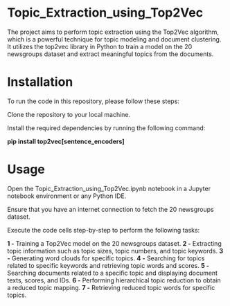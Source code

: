 # Topic_Extraction_using_Top2Vec
The project aims to perform topic extraction using the Top2Vec algorithm, which is a powerful technique for topic modeling and document clustering. It utilizes the top2vec library in Python to train a model on the 20 newsgroups dataset and extract meaningful topics from the documents.

# Installation
To run the code in this repository, please follow these steps:

Clone the repository to your local machine.

Install the required dependencies by running the following command:

**pip install top2vec[sentence_encoders]**

# Usage

Open the Topic_Extraction_using_Top2Vec.ipynb notebook in a Jupyter notebook environment or any Python IDE.

Ensure that you have an internet connection to fetch the 20 newsgroups dataset.

Execute the code cells step-by-step to perform the following tasks:

**1 -** Training a Top2Vec model on the 20 newsgroups dataset.
**2 -** Extracting topic information such as topic sizes, topic numbers, and topic keywords.
**3 -** Generating word clouds for specific topics.
**4 -** Searching for topics related to specific keywords and retrieving topic words and scores.
**5 -** Searching documents related to a specific topic and displaying document texts, scores, and IDs.
**6 -** Performing hierarchical topic reduction to obtain a reduced topic mapping.
**7 -** Retrieving reduced topic words for specific topics.
